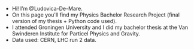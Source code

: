 - Hi! I’m @Ludovica-De-Mare.
- On this page you'll find my Physics Bachelor Research Project (final version of my thesis + Python code used).
- I attended Groningen University and I did my bachelor thesis at the Van Swinderen Institute for Particel Physics and Gravity.
- Data used: CERN, LHC run 2 data.

  

<!---
Ludovica-De-Mare/Ludovica-De-Mare is a ✨ special ✨ repository because its `README.md` (this file) appears on your GitHub profile.
You can click the Preview link to take a look at your changes.
--->
